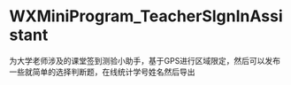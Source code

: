 # WXMiniProgram_TeacherSIgnInAssistant
为大学老师涉及的课堂签到测验小助手，基于GPS进行区域限定，然后可以发布一些就简单的选择判断题，在线统计学号姓名然后导出
